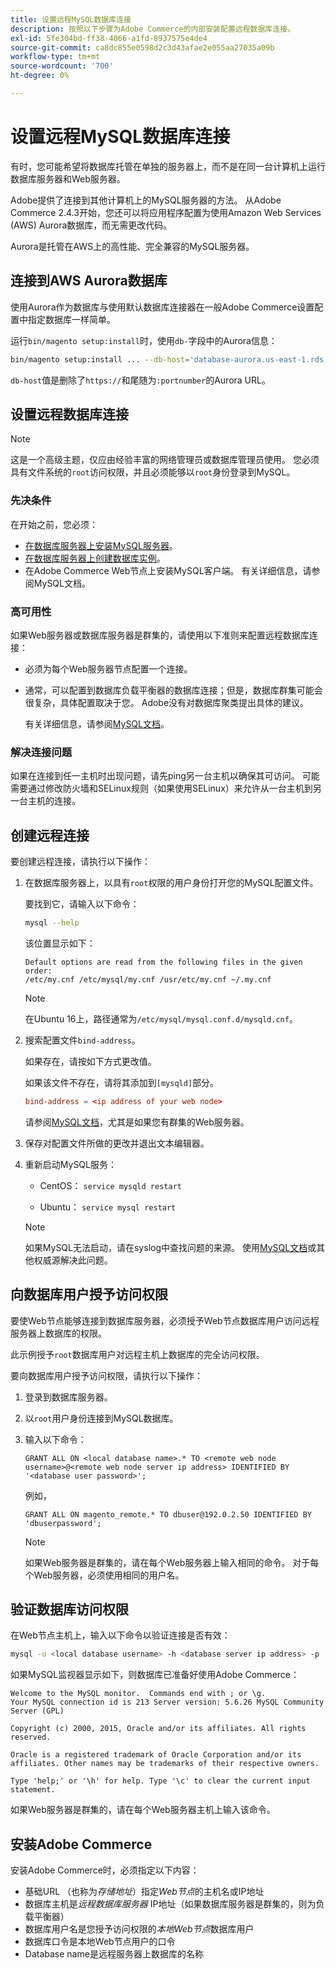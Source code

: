 ```yaml
---
title: 设置远程MySQL数据库连接
description: 按照以下步骤为Adobe Commerce的内部安装配置远程数据库连接。
exl-id: 5fe304bd-ff38-4066-a1fd-8937575e4de4
source-git-commit: ca8dc855e0598d2c3d43afae2e055aa27035a09b
workflow-type: tm+mt
source-wordcount: '700'
ht-degree: 0%

---
```


# 设置远程MySQL数据库连接

有时，您可能希望将数据库托管在单独的服务器上，而不是在同一台计算机上运行数据库服务器和Web服务器。

Adobe提供了连接到其他计算机上的MySQL服务器的方法。 从Adobe Commerce 2.4.3开始，您还可以将应用程序配置为使用Amazon Web Services (AWS) Aurora数据库，而无需更改代码。

Aurora是托管在AWS上的高性能、完全兼容的MySQL服务器。

## 连接到AWS Aurora数据库

使用Aurora作为数据库与使用默认数据库连接器在一般Adobe Commerce设置配置中指定数据库一样简单。

运行`bin/magento setup:install`时，使用`db-`字段中的Aurora信息：

```bash
bin/magento setup:install ... --db-host='database-aurora.us-east-1.rds.amazonaws.com' --db-name='magento2' --db-user='username' --db-password='password' ...
```

`db-host`值是删除了`https://`和尾随为`:portnumber`的Aurora URL。

## 设置远程数据库连接

>[!NOTE]
>
>这是一个高级主题，仅应由经验丰富的网络管理员或数据库管理员使用。 您必须具有文件系统的`root`访问权限，并且必须能够以`root`身份登录到MySQL。

### 先决条件

在开始之前，您必须：

* [在数据库服务器上安装MySQL服务器](mysql.md)。
* [在数据库服务器上创建数据库实例](mysql.md#configuring-the-database-instance)。
* 在Adobe Commerce Web节点上安装MySQL客户端。 有关详细信息，请参阅MySQL文档。

### 高可用性

如果Web服务器或数据库服务器是群集的，请使用以下准则来配置远程数据库连接：

* 必须为每个Web服务器节点配置一个连接。
* 通常，可以配置到数据库负载平衡器的数据库连接；但是，数据库群集可能会很复杂，具体配置取决于您。 Adobe没有对数据库聚类提出具体的建议。

  有关详细信息，请参阅[MySQL文档](https://dev.mysql.com/doc/refman/5.6/en/mysql-cluster.html)。

### 解决连接问题

如果在连接到任一主机时出现问题，请先ping另一台主机以确保其可访问。 可能需要通过修改防火墙和SELinux规则（如果使用SELinux）来允许从一台主机到另一台主机的连接。

## 创建远程连接

要创建远程连接，请执行以下操作：

1. 在数据库服务器上，以具有`root`权限的用户身份打开您的MySQL配置文件。

   要找到它，请输入以下命令：

   ```bash
   mysql --help
   ```

   该位置显示如下：

   ```
   Default options are read from the following files in the given order:
   /etc/my.cnf /etc/mysql/my.cnf /usr/etc/my.cnf ~/.my.cnf
   ```

   >[!NOTE]
   >
   >在Ubuntu 16上，路径通常为`/etc/mysql/mysql.conf.d/mysqld.cnf`。

1. 搜索配置文件`bind-address`。

   如果存在，请按如下方式更改值。

   如果该文件不存在，请将其添加到`[mysqld]`部分。

   ```conf
   bind-address = <ip address of your web node>
   ```

   请参阅[MySQL文档](https://dev.mysql.com/doc/refman/5.6/en/server-options.html)，尤其是如果您有群集的Web服务器。

1. 保存对配置文件所做的更改并退出文本编辑器。
1. 重新启动MySQL服务：

   * CentOS： `service mysqld restart`

   * Ubuntu： `service mysql restart`

   >[!NOTE]
   >
   >如果MySQL无法启动，请在syslog中查找问题的来源。 使用[MySQL文档](https://dev.mysql.com/doc/refman/5.6/en/server-options.html#option_mysqld_bind-address)或其他权威源解决此问题。

## 向数据库用户授予访问权限

要使Web节点能够连接到数据库服务器，必须授予Web节点数据库用户访问远程服务器上数据库的权限。

此示例授予`root`数据库用户对远程主机上数据库的完全访问权限。

要向数据库用户授予访问权限，请执行以下操作：

1. 登录到数据库服务器。
1. 以`root`用户身份连接到MySQL数据库。
1. 输入以下命令：

   ```shell
   GRANT ALL ON <local database name>.* TO <remote web node username>@<remote web node server ip address> IDENTIFIED BY '<database user password>';
   ```

   例如，

   ```shell
   GRANT ALL ON magento_remote.* TO dbuser@192.0.2.50 IDENTIFIED BY 'dbuserpassword';
   ```

   >[!NOTE]
   >
   >如果Web服务器是群集的，请在每个Web服务器上输入相同的命令。 对于每个Web服务器，必须使用相同的用户名。

## 验证数据库访问权限

在Web节点主机上，输入以下命令以验证连接是否有效：

```bash
mysql -u <local database username> -h <database server ip address> -p
```

如果MySQL监视器显示如下，则数据库已准备好使用Adobe Commerce：

```
Welcome to the MySQL monitor.  Commands end with ; or \g.
Your MySQL connection id is 213 Server version: 5.6.26 MySQL Community Server (GPL)

Copyright (c) 2000, 2015, Oracle and/or its affiliates. All rights reserved.

Oracle is a registered trademark of Oracle Corporation and/or its affiliates. Other names may be trademarks of their respective owners.

Type 'help;' or '\h' for help. Type '\c' to clear the current input statement.
```

如果Web服务器是群集的，请在每个Web服务器主机上输入该命令。

## 安装Adobe Commerce

安装Adobe Commerce时，必须指定以下内容：

* 基础URL （也称为&#x200B;*存储地址*）指定&#x200B;*Web节点*&#x200B;的主机名或IP地址
* 数据库主机是&#x200B;*远程数据库服务器* IP地址（如果数据库服务器是群集的，则为负载平衡器）
* 数据库用户名是您授予访问权限的&#x200B;*本地Web节点*&#x200B;数据库用户
* 数据库口令是本地Web节点用户的口令
* Database name是远程服务器上数据库的名称
